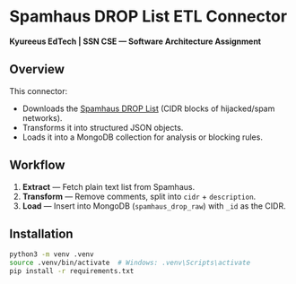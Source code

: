 # Spamhaus DROP List ETL Connector

**Kyureeus EdTech | SSN CSE — Software Architecture Assignment**

## Overview
This connector:
- Downloads the [Spamhaus DROP List](https://www.spamhaus.org/drop/drop.txt) (CIDR blocks of hijacked/spam networks).
- Transforms it into structured JSON objects.
- Loads it into a MongoDB collection for analysis or blocking rules.

## Workflow
1. **Extract** — Fetch plain text list from Spamhaus.
2. **Transform** — Remove comments, split into `cidr` + `description`.
3. **Load** — Insert into MongoDB (`spamhaus_drop_raw`) with `_id` as the CIDR.

## Installation

```bash
python3 -m venv .venv
source .venv/bin/activate  # Windows: .venv\Scripts\activate
pip install -r requirements.txt
